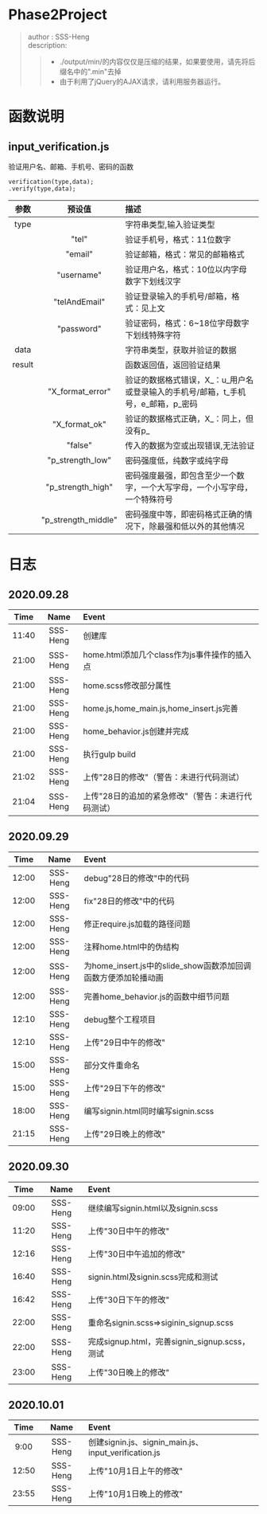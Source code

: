 
# Phase2Project  

>author : SSS-Heng  
>description:  
>
>>+ ./output/min/的内容仅仅是压缩的结果，如果要使用，请先将后缀名中的".min"去掉  
>>+ 由于利用了jQuery的AJAX请求，请利用服务器运行。

# 函数说明  

## input_verification.js  

验证用户名、邮箱、手机号、密码的函数

    verification(type,data);  
    .verify(type,data);

参数|预设值|描述  
:-:|:-:|:-  
type||字符串类型,输入验证类型  
&nbsp;|"tel"|验证手机号，格式：11位数字  
&nbsp;|"email"|验证邮箱，格式：常见的邮箱格式  
&nbsp;|"username"|验证用户名，格式：10位以内字母数字下划线汉字  
&nbsp;|"telAndEmail"|验证登录输入的手机号/邮箱，格式：见上文  
&nbsp;|"password"|验证密码，格式：6~18位字母数字下划线特殊字符  
data||字符串类型，获取并验证的数据  
result||函数返回值，返回验证结果  
&nbsp;|"X_format_error"|验证的数据格式错误，X_：u_用户名或登录输入的手机号/邮箱，t_手机号，e_邮箱，p_密码  
&nbsp;|"X_format_ok"|验证的数据格式正确，X_：同上，但没有p_  
&nbsp;|"false"|传入的数据为空或出现错误,无法验证  
&nbsp;|"p_strength_low"|密码强度低，纯数字或纯字母  
&nbsp;|"p_strength_high"|密码强度最强，即包含至少一个数字，一个大写字母，一个小写字母，一个特殊符号  
&nbsp;|"p_strength_middle"|密码强度中等，即密码格式正确的情况下，除最强和低以外的其他情况  

# 日志  

## 2020\.09\.28  

Time|Name|Event  
:-:|:-:|:-  
11:40|SSS-Heng|创建库  
21:00|SSS-Heng|home.html添加几个class作为js事件操作的插入点  
21:00|SSS-Heng|home.scss修改部分属性  
21:00|SSS-Heng|home.js,home_main.js,home_insert.js完善  
21:00|SSS-Heng|home_behavior.js创建并完成  
21:00|SSS-Heng|执行gulp build  
21:02|SSS-Heng|上传"28日的修改"（警告：未进行代码测试）  
21:04|SSS-Heng|上传"28日的追加的紧急修改"（警告：未进行代码测试）  

## 2020\.09\.29  

Time|Name|Event  
:-:|:-:|:-  
12:00|SSS-Heng|debug"28日的修改"中的代码  
12:00|SSS-Heng|fix"28日的修改"中的代码  
12:00|SSS-Heng|修正require.js加载的路径问题  
12:00|SSS-Heng|注释home.html中的伪结构  
12:00|SSS-Heng|为home_insert.js中的slide_show函数添加回调函数方便添加轮播动画  
12:00|SSS-Heng|完善home_behavior.js的函数中细节问题  
12:10|SSS-Heng|debug整个工程项目  
12:10|SSS-Heng|上传"29日中午的修改"  
15:00|SSS-Heng|部分文件重命名  
15:00|SSS-Heng|上传"29日下午的修改"  
18:00|SSS-Heng|编写signin.html同时编写signin.scss  
21:15|SSS-Heng|上传"29日晚上的修改"

## 2020\.09\.30  

Time|Name|Event  
:-:|:-:|:-  
09:00|SSS-Heng|继续编写signin.html以及signin.scss  
11:20|SSS-Heng|上传"30日中午的修改"  
12:16|SSS-Heng|上传"30日中午追加的修改"  
16:40|SSS-Heng|signin.html及signin.scss完成和测试  
16:42|SSS-Heng|上传"30日下午的修改"  
22:00|SSS-Heng|重命名signin.scss=>siginin_signup.scss  
22:00|SSS-Heng|完成signup.html，完善signin_signup.scss，测试  
23:00|SSS-Heng|上传"30日晚上的修改"  

## 2020\.10\.01  

Time|Name|Event  
:-:|:-:|:-  
9:00|SSS-Heng|创建signin.js、signin_main.js、input_verification.js  
12:50|SSS-Heng|上传"10月1日上午的修改"  
23:55|SSS-Heng|上传"10月1日晚上的修改"  
